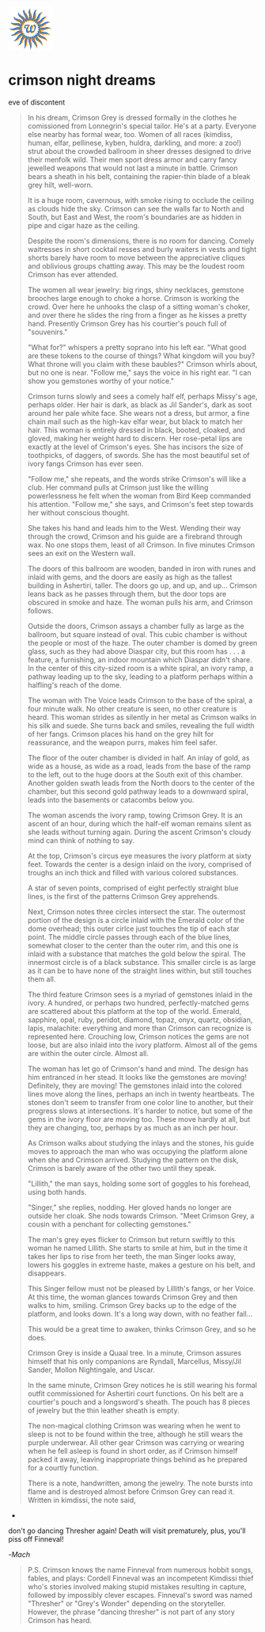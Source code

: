 ![wsun](assets/wsun.gif)

# crimson night dreams

eve of discontent
>
>   In his dream, Crimson Grey is dressed formally in the clothes he comissioned from Lonnegrin's special tailor. He's at a party. Everyone else nearby has formal wear, too. Women of all races (kimdiss, human, elfar, pellinese, kyben, huldra, darkling, and more: a zoo!) strut about the crowded ballroom in sheer dresses designed to drive their menfolk wild. Their men sport dress armor and carry fancy jewelled weapons that would not last a minute in battle. Crimson bears a sheath in his belt, containing the rapier-thin blade of a bleak grey hilt, well-worn. 
>
>   It is a huge room, cavernous, with smoke rising to occlude the ceiling as clouds hide the sky. Crimson can see the walls far to North and South, but East and West, the room's boundaries are as hidden in pipe and cigar haze as the ceiling. 
>
>   Despite the room's dimensions, there is no room for dancing. Comely waitresses in short cocktail resses and burly waiters in vests and tight shorts barely have room to move between the appreciative cliques and oblivious groups chatting away. This may be the loudest room Crimson has ever attended. 
>
>   The women all wear jewelry: big rings, shiny necklaces, gemstone brooches large enough to choke a horse. Crimson is working the crowd. Over here he unhooks the clasp of a sitting woman's choker, and over there he slides the ring from a finger as he kisses a pretty hand. Presently Crimson Grey has his courtier's pouch full of "souvenirs." 
>
>   "What for?" whispers a pretty soprano into his left ear. "What good are these tokens to the course of things? What kingdom will you buy? What throne will you claim with these baubles?" Crimson whirls about, but no one is near. "Follow me," says the voice in his right ear. "I can show you gemstones worthy of your notice." 
>
>   Crimson turns slowly and sees a comely half elf, perhaps Missy's age, perhaps older. Her hair is dark, as black as Jil Sander's, dark as soot around her pale white face. She wears not a dress, but armor, a fine chain mail such as the high-kav elfar wear, but black to match her hair. This woman is entirely dressed in black, booted, cloaked, and gloved, making her weight hard to discern. Her rose-petal lips are exactly at the level of Crimson's eyes. She has incisors the size of toothpicks, of daggers, of swords. She has the most beautiful set of ivory fangs Crimson has ever seen. 
>
>   "Follow me," she repeats, and the words strike Crimson's will like a club. Her command pulls at Crimson just like the willing powerlessness he felt when the woman from Bird Keep commanded his attention. "Follow me," she says, and Crimson's feet step towards her without conscious thought. 
>
>   She takes his hand and leads him to the West. Wending their way through the crowd, Crimson and his guide are a firebrand through wax. No one stops them, least of all Crimson. In five minutes Crimson sees an exit on the Western wall. 
>
>   The doors of this ballroom are wooden, banded in iron with runes and inlaid with gems, and the doors are easily as high as the tallest building in Ashertiri, taller. The doors go up, and up, and up... Crimson leans back as he passes through them, but the door tops are obscured in smoke and haze. The woman pulls his arm, and Crimson follows. 
>
>   Outside the doors, Crimson assays a chamber fully as large as the ballroom, but square instead of oval. This cubic chamber is without the people or most of the haze. The outer chamber is domed by green glass, such as they had above Diaspar city, but this room has . . . a feature, a furnishing, an indoor mountain which Diaspar didn't share. In the center of this city-sized room is a white spiral, an ivory ramp, a pathway leading up to the sky, leading to a platform perhaps within a halfling's reach of the dome. 
>
>   The woman with The Voice leads Crimson to the base of the spiral, a four minute walk. No other creature is seen, no other creature is heard. This woman strides as silently in her metal as Crimson walks in his silk and suede. She turns back and smiles, revealing the full width of her fangs. Crimson places his hand on the grey hilt for reassurance, and the weapon purrs, makes him feel safer. 
>
>   The floor of the outer chamber is divided in half. An inlay of gold, as wide as a house, as wide as a road, leads from the base of the ramp to the left, out to the huge doors at the South exit of this chamber. Another golden swath leads from the North doors to the center of the chamber, but this second gold pathway leads to a downward spiral, leads into the basements or catacombs below you. 
>
>   The woman ascends the ivory ramp, towing Crimson Grey. It is an ascent of an hour, during which the half-elf woman remains silent as she leads without turning again. During the ascent Crimson's cloudy mind can think of nothing to say. 
>
>   At the top, Crimson's circus eye measures the ivory platform at sixty feet. Towards the center is a design inlaid on the ivory, comprised of troughs an inch thick and filled with various colored substances. 
>
>   A star of seven points, comprised of eight perfectly straight blue lines, is the first of the patterns Crimson Grey apprehends. 
>
>   Next, Crimson notes three circles intersect the star. The outermost portion of the design is a circle inlaid with the Emerald color of the dome overhead; this outer cirlce just touches the tip of each star point. The middle circle passes through each of the blue lines, somewhat closer to the center than the outer rim, and this one is inlaid with a substance that matches the gold below the spiral. The innermost circle is of a black substance. This smaller circle is as large as it can be to have none of the straight lines within, but still touches them all. 
>
>   The third feature Crimson sees is a myriad of gemstones inlaid in the ivory. A hundred, or perhaps two hundred, perfectly-matched gems are scattered about this platform at the top of the world. Emerald, sapphire, opal, ruby, peridot, diamond, topaz, onyx, quartz, obsidian, lapis, malachite: everything and more than Crimson can recognize is represented here. Crouching low, Crimson notices the gems are not loose, but are also inlaid into the ivory platform. Almost all of the gems are within the outer circle. Almost all. 
>
>   The woman has let go of Crimson's hand and mind. The design has him entranced in her stead. It looks like the gemstones are moving! Definitely, they are moving! The gemstones inlaid into the colored lines move along the lines, perhaps an inch in twenty heartbeats. The stones don't seem to transfer from one color line to another, but their progress slows at intersections. It's harder to notice, but some of the gems in the ivory floor are moving too. These move hardly at all, but they are changing, too, perhaps by as much as an inch per hour. 
>
>   As Crimson walks about studying the inlays and the stones, his guide moves to approach the man who was occupying the platform alone when she and Crimson arrived. Studying the pattern on the disk, Crimson is barely aware of the other two until they speak. 
>
>   "Lillith," the man says, holding some sort of goggles to his forehead, using both hands. 
>
>   "Singer," she replies, nodding. Her gloved hands no longer are outside her cloak. She nods towards Crimson. "Meet Crimson Grey, a cousin with a penchant for collecting gemstones." 
>
>   The man's grey eyes flicker to Crimson but return swiftly to this woman he named Lillith. She starts to smile at him, but in the time it takes her lips to rise from her teeth, the man Singer looks away, lowers his goggles in extreme haste, makes a gesture on his belt, and disappears. 
>
>   This Singer fellow must not be pleased by Lillith's fangs, or her Voice. At this time, the woman glances towards Crimson Grey and then walks to him, smiling. Crimson Grey backs up to the edge of the platform, and looks down. It's a long way down, with no feather fall... 
>
>   This would be a great time to awaken, thinks Crimson Grey, and so he does. 
>
>   Crimson Grey is inside a Quaal tree. In a minute, Crimson assures himself that his only companions are Ryndall, Marcellus, Missy/Jil Sander, Mollon Nightingale, and Uscar. 
>
>   In the same minute, Crimson Grey notices he is still wearing his formal outfit commissioned for Ashertiri court functions. On his belt are a courtier's pouch and a longsword's sheath. The pouch has 8 pieces of jewelry but the thin leather sheath is empty. 
>
>   The non-magical clothing Crimson was wearing when he went to sleep is not to be found within the tree, although he still wears the purple underwear. All other gear Crimson was carrying or wearing when he fell asleep is found in short order, as if Crimson himself packed it away, leaving inappropriate things behind as he prepared for a courtly function. 
>
>   There is a note, handwritten, among the jewelry. The note bursts into flame and is destroyed almost before Crimson Grey can read it. Written in kimdissi, the note said, 

* 
 don't go dancing Thresher again! Death will visit prematurely, plus, you'll piss off Finneval! 

-*Mach* 
>
>   P.S. Crimson knows the name Finneval from numerous hobbit songs, fables, and plays: Cordell Finneval was an incompetent Kimdissi thief who's stories involved making stupid mistakes resulting in capture, followed by impossibly clever escapes. Finneval's sword was named "Thresher" or "Grey's Wonder" depending on the storyteller. However, the phrase "dancing thresher" is not part of any story Crimson has heard. 

 